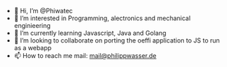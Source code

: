 - 👋 Hi, I’m @Phiwatec
- 👀 I’m interested in Programming, alectronics and mechanical enginieering
- 🌱 I’m currently learning Javascript, Java and Golang
- 💞️ I’m looking to collaborate on porting the oeffi application to JS to run as a webapp
- 📫 How to reach me mail: mail@philippwasser.de 

<!---
Phiwatec/Phiwatec is a ✨ special ✨ repository because its `README.md` (this file) appears on your GitHub profile.
You can click the Preview link to take a look at your changes.
--->
